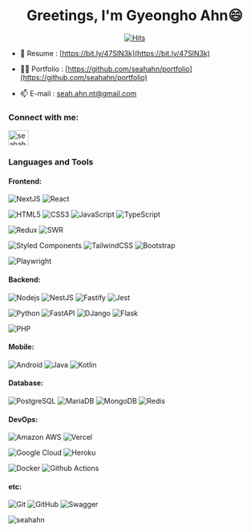 <h1 align="center">Greetings, I'm Gyeongho Ahn😄</h1>

<div align="center">
  
[![Hits](https://hits.seeyoufarm.com/api/count/incr/badge.svg?url=https%3A%2F%2Fgithub.com%2Fseahahn%2Fhit-counter&count_bg=%2379C83D&title_bg=%23555555&icon=&icon_color=%23E7E7E7&title=hits&edge_flat=false)](https://hits.seeyoufarm.com)
</div>

- 📄 Resume : [https://bit.ly/47SlN3k](https://bit.ly/47SlN3k)

- 👨‍💻 Portfolio : [https://github.com/seahahn/portfolio](https://github.com/seahahn/portfolio)

<!-- - 📝 Blog : [https://seahahn.tistory.com/](https://seahahn.tistory.com/) -->

- 📫 E-mail : [seah.ahn.nt@gmail.com](mailto:seah.ahn.nt@gmail.com)

<h3 align="left">Connect with me:</h3>
<p align="left">
<a href="https://www.linkedin.com/in/gyeongho-ahn-2a949116b" target="blank"><img align="center" src="https://raw.githubusercontent.com/rahuldkjain/github-profile-readme-generator/master/src/images/icons/Social/linked-in-alt.svg" alt="seahahn" height="30" width="40" /></a>  
<!-- <a href="https://stackoverflow.com/users/17848376" target="blank"><img align="center" src="https://raw.githubusercontent.com/rahuldkjain/github-profile-readme-generator/master/src/images/icons/Social/stack-overflow.svg" alt="gyeong-ho-ahn" height="30" width="40" /></a>
<a href="https://kaggle.com/gyeonghoahn" target="blank"><img align="center" src="https://raw.githubusercontent.com/rahuldkjain/github-profile-readme-generator/master/src/images/icons/Social/kaggle.svg" alt="gyeonghoahn" height="30" width="40" /></a>
<a href="https://fb.com/seah.ahn.nt" target="blank"><img align="center" src="https://raw.githubusercontent.com/rahuldkjain/github-profile-readme-generator/master/src/images/icons/Social/facebook.svg" alt="seahahn" height="30" width="40" /></a>
<a href="https://instagram.com/ahn_h.m" target="blank"><img align="center" src="https://raw.githubusercontent.com/rahuldkjain/github-profile-readme-generator/master/src/images/icons/Social/instagram.svg" alt="ahn_h.m" height="30" width="40" /></a> -->
</p>

<h3 align="left">Languages and Tools</h3>

<h4 align="left">Frontend:</h4>

![NextJS](https://img.shields.io/badge/-Nextjs-black?style=flat-square&logo=nextdotjs)
![React](https://img.shields.io/badge/-React-black?style=flat-square&logo=react)

![HTML5](https://img.shields.io/badge/-HTML5-black?style=flat-square&logo=html5)
![CSS3](https://img.shields.io/badge/-CSS3-black?style=flat-square&logo=css3&logoColor=1572B6)
![JavaScript](https://img.shields.io/badge/-JavaScript-black?style=flat-square&logo=javascript)
![TypeScript](https://img.shields.io/badge/-TypeScript-black?style=flat-square&logo=typescript)

![Redux](https://img.shields.io/badge/-Redux-black?style=flat-square&logo=redux&logoColor=764ABC)
![SWR](https://img.shields.io/badge/-SWR-black?style=flat-square&logo=swr)

![Styled Components](https://img.shields.io/badge/-Styled_Components-black?style=flat-square&logo=styledcomponents)
![TailwindCSS](https://img.shields.io/badge/-TailwindCSS-black?style=flat-square&logo=tailwindCSS)
![Bootstrap](https://img.shields.io/badge/-Bootstrap-black?style=flat-square&logo=bootstrap)

![Playwright](https://img.shields.io/badge/-Playwright-black?style=flat-square&logo=playwright)

<h4 align="left">Backend:</h4>

![Nodejs](https://img.shields.io/badge/-Nodejs-black?style=flat-square&logo=Node.js)
![NestJS](https://img.shields.io/badge/-NestJS-black?style=flat-square&logo=nestjs&logoColor=E0234E)
![Fastify](https://img.shields.io/badge/-Fastify-black?style=flat-square&logo=Fastify)
![Jest](https://img.shields.io/badge/-Jest-black?style=flat-square&logo=jest&logoColor=C21325)

![Python](https://img.shields.io/badge/-Python-black?style=flat-square&logo=Python&logoColor=3776AB)
![FastAPI](https://img.shields.io/badge/-FastAPI-black?style=flat-square&logo=FastAPI)
![DJango](https://img.shields.io/badge/-DJango-black?style=flat-square&logo=DJango&logoColor=092E20)
![Flask](https://img.shields.io/badge/-Flask-black?style=flat-square&logo=Flask)

![PHP](https://img.shields.io/badge/-PHP-black?style=flat-square&logo=PHP)

<h4 align="left">Mobile:</h4>

![Android](https://img.shields.io/badge/-Android-black?style=flat-square&logo=android)
![Java](https://img.shields.io/badge/-Java-black?style=flat-square&logo=openjdk&logoColor=437291)
![Kotlin](https://img.shields.io/badge/-Kotlin-black?style=flat-square&logo=Kotlin&logoColor=7F52FF)

<h4 align="left">Database:</h4>

![PostgreSQL](https://img.shields.io/badge/-PostgreSQL-black?style=flat-square&logo=postgresql)
![MariaDB](https://img.shields.io/badge/-MariaDB-black?style=flat-square&logo=mariadb)
![MongoDB](https://img.shields.io/badge/-MongoDB-black?style=flat-square&logo=mongodb)
![Redis](https://img.shields.io/badge/-Redis-black?style=flat-square&logo=redis)

<h4 align="left">DevOps:</h4>

![Amazon AWS](https://img.shields.io/badge/Amazon%20AWS-black?style=flat-square&logo=amazon-aws)
![Vercel](https://img.shields.io/badge/-Vercel-black?style=flat-square&logo=vercel&logoColor=#000000)

![Google Cloud](https://img.shields.io/badge/Google%20Cloud-black?style=flat-square&logo=google-cloud)
![Heroku](https://img.shields.io/badge/-Heroku-black?style=flat-square&logo=heroku&logoColor=430098)

![Docker](https://img.shields.io/badge/-Docker-black?style=flat-square&logo=docker)
![Github Actions](https://img.shields.io/badge/-Github_Actions-black?style=flat-square&logo=githubactions)

<h4 align="left">etc:</h4>

![Git](https://img.shields.io/badge/-Git-black?style=flat-square&logo=git)
![GitHub](https://img.shields.io/badge/-GitHub-black?style=flat-square&logo=github)
![Swagger](https://img.shields.io/badge/-Swagger-black?style=flat-square&logo=swagger)

<img align="center" src="https://github-readme-stats.vercel.app/api?username=seahahn&show_icons=true&locale=en&theme=great-gatsby" alt="seahahn" />
